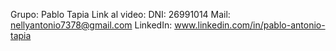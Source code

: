 Grupo: Pablo Tapia
Link al video:
DNI: 26991014
Mail: nellyantonio7378@gmail.com
LinkedIn: www.linkedin.com/in/pablo-antonio-tapia

